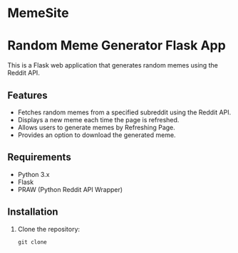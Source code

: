 # MemeSite
# Random Meme Generator Flask App

This is a Flask web application that generates random memes using the Reddit API.

## Features

- Fetches random memes from a specified subreddit using the Reddit API.
- Displays a new meme each time the page is refreshed.
- Allows users to generate memes by Refreshing Page.
- Provides an option to download the generated meme.

## Requirements

- Python 3.x
- Flask
- PRAW (Python Reddit API Wrapper)

## Installation

1. Clone the repository:
   ```shell
   git clone 

